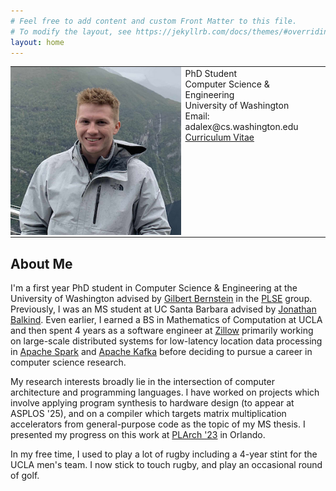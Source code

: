 ```yaml
---
# Feel free to add content and custom Front Matter to this file.
# To modify the layout, see https://jekyllrb.com/docs/themes/#overriding-theme-defaults
layout: home
---
```


<table style="border:None;">
<td style="padding:0;border:None;">
<img src="/assets/smallerme.png">
</td>
<td valign="top" style="border:None;">
PhD Student<br/>
Computer Science & Engineering<br/>
University of Washington<br/>
Email: adalex@cs.washington.edu<br/>
<a href="/assets/CV10192024.pdf">Curriculum Vitae</a>

</td>
</table>


## About Me
I'm a first year PhD student in Computer Science & Engineering at the University of Washington advised by [Gilbert Bernstein](http://www.gilbertbernstein.com/) in the [PLSE](https://uwplse.org/) group.
Previously, I was an MS student at UC Santa Barbara advised by [Jonathan Balkind](https://jbalkind.github.io/).
Even earlier, I earned a BS in Mathematics of Computation at UCLA and then spent 4 years as a software engineer at [Zillow](https://www.zillow.com/) primarily working on large-scale distributed systems for low-latency location data processing in [Apache Spark](https://spark.apache.org/) and [Apache Kafka](https://kafka.apache.org/) before deciding to pursue a career in computer science research.


My research interests broadly lie in the intersection of computer architecture and programming languages.
I have worked on projects which involve applying program synthesis to hardware design (to appear at ASPLOS '25), and on a compiler which targets matrix multiplication accelerators from general-purpose code as the topic of my MS thesis.
I presented my progress on this work at [PLArch '23](https://pldi23.sigplan.org/home/plarch-2023#program) in Orlando.


In my free time, I used to play a lot of rugby including a 4-year stint for the UCLA men's team.
I now stick to touch rugby, and play an occasional round of golf.
